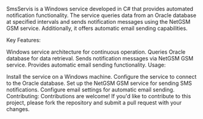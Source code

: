 SmsServis is a Windows service developed in C# that provides automated notification functionality. The service queries data from an Oracle database at specified intervals and sends notification messages using the NetGSM GSM service. Additionally, it offers automatic email sending capabilities.

Key Features:

Windows service architecture for continuous operation.
Queries Oracle database for data retrieval.
Sends notification messages via NetGSM GSM service.
Provides automatic email sending functionality.
Usage:

Install the service on a Windows machine.
Configure the service to connect to the Oracle database.
Set up the NetGSM GSM service for sending SMS notifications.
Configure email settings for automatic email sending.
Contributing:
Contributions are welcome! If you'd like to contribute to this project, please fork the repository and submit a pull request with your changes.
